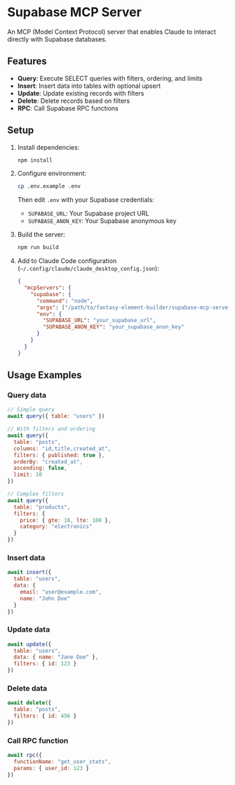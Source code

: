 # Supabase MCP Server

An MCP (Model Context Protocol) server that enables Claude to interact directly with Supabase databases.

## Features

- **Query**: Execute SELECT queries with filters, ordering, and limits
- **Insert**: Insert data into tables with optional upsert
- **Update**: Update existing records with filters
- **Delete**: Delete records based on filters
- **RPC**: Call Supabase RPC functions

## Setup

1. Install dependencies:
   ```bash
   npm install
   ```

2. Configure environment:
   ```bash
   cp .env.example .env
   ```
   Then edit `.env` with your Supabase credentials:
   - `SUPABASE_URL`: Your Supabase project URL
   - `SUPABASE_ANON_KEY`: Your Supabase anonymous key

3. Build the server:
   ```bash
   npm run build
   ```

4. Add to Claude Code configuration (`~/.config/claude/claude_desktop_config.json`):
   ```json
   {
     "mcpServers": {
       "supabase": {
         "command": "node",
         "args": ["/path/to/fantasy-element-builder/supabase-mcp-server/dist/index.js"],
         "env": {
           "SUPABASE_URL": "your_supabase_url",
           "SUPABASE_ANON_KEY": "your_supabase_anon_key"
         }
       }
     }
   }
   ```

## Usage Examples

### Query data
```javascript
// Simple query
await query({ table: "users" })

// With filters and ordering
await query({ 
  table: "posts",
  columns: "id,title,created_at",
  filters: { published: true },
  orderBy: "created_at",
  ascending: false,
  limit: 10
})

// Complex filters
await query({
  table: "products",
  filters: {
    price: { gte: 10, lte: 100 },
    category: "electronics"
  }
})
```

### Insert data
```javascript
await insert({
  table: "users",
  data: {
    email: "user@example.com",
    name: "John Doe"
  }
})
```

### Update data
```javascript
await update({
  table: "users",
  data: { name: "Jane Doe" },
  filters: { id: 123 }
})
```

### Delete data
```javascript
await delete({
  table: "posts",
  filters: { id: 456 }
})
```

### Call RPC function
```javascript
await rpc({
  functionName: "get_user_stats",
  params: { user_id: 123 }
})
```